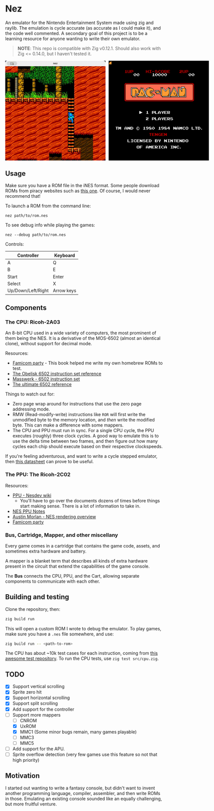 # Nez

An emulator for the Nintendo Entertainment System made using zig and raylib.
The emulation is cycle accurate (as accurate as I could make it), and the code well commented.
A secondary goal of this project is to be a learning resource for anyone wanting to write their
own emulator.

> **NOTE**: This repo is compatible with Zig v0.12.1.
> Should also work with Zig <= 0.14.0, but I haven't tested it.

<div style="display: flex; gap: 10px;">
    <img src="./screens/megaman_gameplay.gif" alt="pacman home screen" width="320px"/>
    <img src="./screens/pacman.png" alt="pacman home screen" width="320px"/>
</div>

## Usage

Make sure you have a ROM file in the iNES format.
Some people download ROMs from piracy websites such as [this one](https://www.emulatorgames.net/roms/nintendo/).
Of course, I would never recommend that!

To launch a ROM from the command line:

```
nez path/to/rom.nes 
```

To see debug info while playing the games:

```
nez --debug path/to/rom.nes
```

Controls:

| Controller         | Keyboard   |
|--------------------|------------|
| A                  | Q          |
| B                  | E          |
| Start              | Enter      |
| Select             | X          |
| Up/Down/Left/Right | Arrow keys |

## Components

### The CPU: Ricoh-2A03

An 8-bit CPU used in a wide variety of computers, the most prominent of them being the NES.
It is a derivative of the MOS-6502 (almost an identical clone), without support for decimal mode.

Resources:

- [Famicom party](https://famicom.party/book/) - This book helped me write my own homebrew ROMs to test.
- [The Obelisk 6502 instruction set reference](https://www.nesdev.org/obelisk-6502-guide/reference.html)
- [Masswerk - 6502 instruction set](https://www.masswerk.at/6502/6502_instruction_set.html)
- [The ultimate 6502 reference](https://www.pagetable.com/c64ref/6502/?tab=2#)

Things to watch out for:
- Zero page wrap around for instructions that use the zero page addressing mode.
- RMW (Read-modify-write) instructions like `ROR` will first write the unmodified byte
  to the memory location, and *then* write the modified byte. This can make a difference
  with some mappers.
- The CPU and PPU must run in sync. For a single CPU cycle, the PPU executes (roughly) three clock cycles.
  A good way to emulate this is to use the delta time between two frames, and then figure out how many cycles
  each chip should execute based on their respective clockspeeds.

If you're feeling adventurous,
and want to write a cycle stepped emulator,
then [this datasheet](https://www.princeton.edu/~mae412/HANDOUTS/Datasheets/6502.pdf) can prove to be useful.

### The PPU: The Ricoh-2C02

Resources:
- [PPU - Nesdev wiki](https://www.nesdev.org/wiki/PPU)
    - You'll have to go over the documents dozens of times before things start making sense.
      There is a lot of information to take in.
- [NES PPU Notes](https://github.com/pjhades/tolarian-academy/blob/master/nes-ppu.md)
- [Austin Morlan - NES rendering overview](https://austinmorlan.com/posts/nes_rendering_overview/)
- [Famicom party](https://famicom.party/book/)

### Bus, Cartridge, Mapper, and other miscellany

Every game comes in a cartridge that contains the game code, assets, and sometimes
extra hardware and battery.

A mapper is a blanket term that describes all kinds of extra hardware present in the circuit that extend the capabilities of the game console.

The **Bus** connects the CPU, PPU, and the Cart, allowing separate components to communicate with each other.

## Building and testing

Clone the repository, then:

```sh
zig build run
```

This will open a custom ROM I wrote to debug the emulator.
To play games, make sure you have a `.nes` file somewhere, and use:
 
 ```sh
 zig build run -- <path-to-rom>
 ```


The CPU has about ~10k test cases for each instruction, coming from [this awesome test repository](https://github.com/TomHarte/ProcessorTests/tree/main/nes6502).
To run the CPU tests, use `zig test src/cpu.zig`.

## TODO

- [x] Support vertical scrolling
- [x] Sprite zero hit
- [x] Support horizontal scrolling
- [x] Support split scrolling
- [x] Add support for the controller
- [ ] Support more mappers
    - [ ] CNROM
    - [x] UxROM
    - [x] MMC1 (Some minor bugs remain, many games playable)
    - [ ] MMC3
    - [ ] MMC5
- [ ] Add support for the APU.
- [ ] Sprite overflow detection (very few games use this feature so not that high priority)

## Motivation

I started out wanting to write a fantasy console,
but didn't want to invent another programming language, compiler, assembler, and then write ROMs in those.
Emulating an existing console sounded like an equally challenging, but more fruitful venture.


